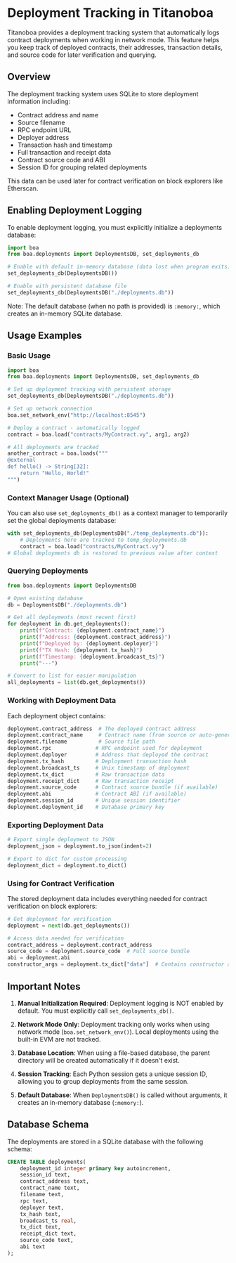 # Deployment Tracking in Titanoboa

Titanoboa provides a deployment tracking system that automatically logs contract deployments when working in network mode. This feature helps you keep track of deployed contracts, their addresses, transaction details, and source code for later verification and querying.

## Overview

The deployment tracking system uses SQLite to store deployment information including:

- Contract address and name
- Source filename
- RPC endpoint URL
- Deployer address
- Transaction hash and timestamp
- Full transaction and receipt data
- Contract source code and ABI
- Session ID for grouping related deployments

This data can be used later for contract verification on block explorers like Etherscan.

## Enabling Deployment Logging

To enable deployment logging, you must explicitly initialize a deployments database:

```python
import boa
from boa.deployments import DeploymentsDB, set_deployments_db

# Enable with default in-memory database (data lost when program exits)
set_deployments_db(DeploymentsDB())

# Enable with persistent database file
set_deployments_db(DeploymentsDB("./deployments.db"))
```

Note: The default database (when no path is provided) is `:memory:`, which creates an in-memory SQLite database.

## Usage Examples

### Basic Usage

```python
import boa
from boa.deployments import DeploymentsDB, set_deployments_db

# Set up deployment tracking with persistent storage
set_deployments_db(DeploymentsDB("./deployments.db"))

# Set up network connection
boa.set_network_env("http://localhost:8545")

# Deploy a contract - automatically logged
contract = boa.load("contracts/MyContract.vy", arg1, arg2)

# All deployments are tracked
another_contract = boa.loads("""
@external
def hello() -> String[32]:
    return "Hello, World!"
""")
```

### Context Manager Usage (Optional)

You can also use `set_deployments_db()` as a context manager to temporarily set the global deployments database:

```python
with set_deployments_db(DeploymentsDB("./temp_deployments.db")):
    # Deployments here are tracked to temp_deployments.db
    contract = boa.load("contracts/MyContract.vy")
# Global deployments db is restored to previous value after context
```

### Querying Deployments

```python
from boa.deployments import DeploymentsDB

# Open existing database
db = DeploymentsDB("./deployments.db")

# Get all deployments (most recent first)
for deployment in db.get_deployments():
    print(f"Contract: {deployment.contract_name}")
    print(f"Address: {deployment.contract_address}")
    print(f"Deployed by: {deployment.deployer}")
    print(f"TX Hash: {deployment.tx_hash}")
    print(f"Timestamp: {deployment.broadcast_ts}")
    print("---")

# Convert to list for easier manipulation
all_deployments = list(db.get_deployments())
```

### Working with Deployment Data

Each deployment object contains:

```python
deployment.contract_address  # The deployed contract address
deployment.contract_name     # Contract name (from source or auto-generated)
deployment.filename          # Source file path
deployment.rpc              # RPC endpoint used for deployment
deployment.deployer         # Address that deployed the contract
deployment.tx_hash          # Deployment transaction hash
deployment.broadcast_ts     # Unix timestamp of deployment
deployment.tx_dict          # Raw transaction data
deployment.receipt_dict     # Raw transaction receipt
deployment.source_code      # Contract source bundle (if available)
deployment.abi              # Contract ABI (if available)
deployment.session_id       # Unique session identifier
deployment.deployment_id    # Database primary key
```

### Exporting Deployment Data

```python
# Export single deployment to JSON
deployment_json = deployment.to_json(indent=2)

# Export to dict for custom processing
deployment_dict = deployment.to_dict()
```

### Using for Contract Verification

The stored deployment data includes everything needed for contract verification on block explorers:

```python
# Get deployment for verification
deployment = next(db.get_deployments())

# Access data needed for verification
contract_address = deployment.contract_address
source_code = deployment.source_code  # Full source bundle
abi = deployment.abi
constructor_args = deployment.tx_dict["data"]  # Contains constructor arguments
```

## Important Notes

1. **Manual Initialization Required**: Deployment logging is NOT enabled by default. You must explicitly call `set_deployments_db()`.

2. **Network Mode Only**: Deployment tracking only works when using network mode (`boa.set_network_env()`). Local deployments using the built-in EVM are not tracked.

3. **Database Location**: When using a file-based database, the parent directory will be created automatically if it doesn't exist.

4. **Session Tracking**: Each Python session gets a unique session ID, allowing you to group deployments from the same session.

5. **Default Database**: When `DeploymentsDB()` is called without arguments, it creates an in-memory database (`:memory:`).

## Database Schema

The deployments are stored in a SQLite database with the following schema:

```sql
CREATE TABLE deployments(
    deployment_id integer primary key autoincrement,
    session_id text,
    contract_address text,
    contract_name text,
    filename text,
    rpc text,
    deployer text,
    tx_hash text,
    broadcast_ts real,
    tx_dict text,
    receipt_dict text,
    source_code text,
    abi text
);
```
